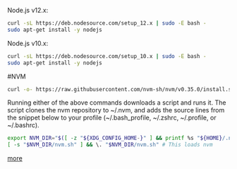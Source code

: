 Node.js v12.x:
```bash
curl -sL https://deb.nodesource.com/setup_12.x | sudo -E bash -
sudo apt-get install -y nodejs
```
Node.js v10.x:
```bash
curl -sL https://deb.nodesource.com/setup_10.x | sudo -E bash -
sudo apt-get install -y nodejs
```



#NVM

```bash
curl -o- https://raw.githubusercontent.com/nvm-sh/nvm/v0.35.0/install.sh | bash
```
Running either of the above commands downloads a script and runs it. The script clones the nvm repository to ~/.nvm, and adds the source lines from the snippet below to your profile (~/.bash_profile, ~/.zshrc, ~/.profile, or ~/.bashrc).
```bash
export NVM_DIR="$([ -z "${XDG_CONFIG_HOME-}" ] && printf %s "${HOME}/.nvm" || printf %s "${XDG_CONFIG_HOME}/nvm")"
[ -s "$NVM_DIR/nvm.sh" ] && \. "$NVM_DIR/nvm.sh" # This loads nvm
```

[more](https://github.com/nvm-sh/nvm#installation-and-update)
